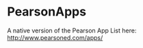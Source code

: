 PearsonApps
===========

A native version of the Pearson App List here: http://www.pearsoned.com/apps/
